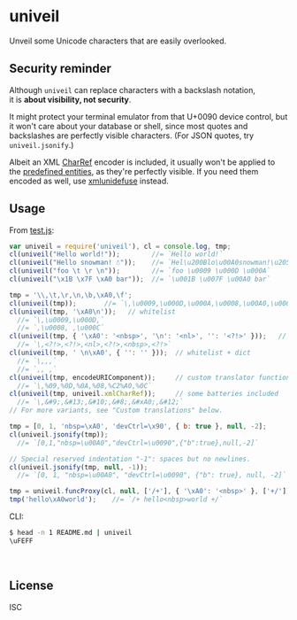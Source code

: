 ﻿
<!--#echo json="package.json" key="name" underline="=" -->
univeil
=======
<!--/#echo -->

<!--#echo json="package.json" key="description" -->
Unveil some Unicode characters that are easily overlooked.
<!--/#echo -->


Security reminder
-----------------

Although `univeil` can replace characters with a backslash notation,<br>
it is __about visibility, not security__.

It might protect your terminal emulator from that U+0090 device control,
but it won't care about your database or shell, since most quotes and
backslashes are perfectly visible characters.
(For JSON quotes, try `univeil.jsonify`.)

Albeit an XML [CharRef][xml-charref] encoder is included, it usually
won't be applied to the [predefined entities][xml-predent], as they're
perfectly visible. If you need them encoded as well, use
[xmlunidefuse](https://www.npmjs.com/package/xmlunidefuse) instead.



Usage
-----

From [test.js](test/test.js):

<!--#include file="test/test.js" start="  //#u" stop="  //#r"
  outdent="  " code="javascript" -->
<!--#verbatim lncnt="34" -->
```javascript
var univeil = require('univeil'), cl = console.log, tmp;
cl(univeil("Hello world!"));        //= `Hello world!`
cl(univeil("Hel​lo snowman! ☃"));    //= `Hel\u200Blo\u00A0snowman!\u205F☃`
cl(univeil("foo \t \r \n"));        //= `foo \u0009 \u000D \u000A`
cl(univeil("\x1B \x7F \xA0 bar"));  //= `\u001B \u007F \u00A0 bar`

tmp = '\\,\t,\r,\n,\b,\xA0,\f';
cl(univeil(tmp));       //= `\,\u0009,\u000D,\u000A,\u0008,\u00A0,\u000C`
cl(univeil(tmp, '\xA0\n'));   // whitelist
  //= `\,\u0009,\u000D,`
  //= `,\u0008, ,\u000C`
cl(univeil(tmp, { '\xA0': '<nbsp>', '\n': '<nl>', '': '<?!>' }));   // dict
  //= `\,<?!>,<?!>,<nl>,<?!>,<nbsp>,<?!>`
cl(univeil(tmp, ' \n\xA0', { '': '' }));  // whitelist + dict
  //= `\,,,`
  //= `,, ,`
cl(univeil(tmp, encodeURIComponent));     // custom translator function
  //= `\,%09,%0D,%0A,%08,%C2%A0,%0C`
cl(univeil(tmp, univeil.xmlCharRef));     // some batteries included
  //= `\,&#9;,&#13;,&#10;,&#8;,&#xA0;,&#12;`
// For more variants, see "Custom translations" below.

tmp = [0, 1, 'nbsp=\xA0', 'devCtrl=\x90', { b: true }, null, -2];
cl(univeil.jsonify(tmp));
  //= `[0,1,"nbsp=\u00A0","devCtrl=\u0090",{"b":true},null,-2]`

// Special reserved indentation "-1": spaces but no newlines.
cl(univeil.jsonify(tmp, null, -1));
  //= `[0, 1, "nbsp=\u00A0", "devCtrl=\u0090", {"b": true}, null, -2]`

tmp = univeil.funcProxy(cl, null, ['/+'], { '\xA0': '<nbsp>' }, ['+/']);
tmp('hello\xA0world');    //= `/+ hello<nbsp>world +/`
```
<!--/include-->


CLI:
```bash
$ head -n 1 README.md | univeil
\uFEFF
```



  [xml-predent]: https://www.w3.org/TR/REC-xml/#sec-predefined-ent
  [xml-charref]: https://www.w3.org/TR/REC-xml/#NT-CharRef



&nbsp;


License
-------
<!--#echo json="package.json" key=".license" -->
ISC
<!--/#echo -->
